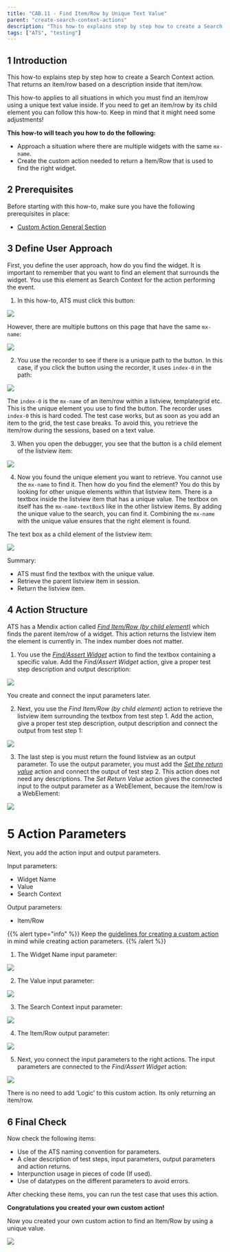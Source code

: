 ```yaml
---
title: "CAB.11 - Find Item/Row by Unique Text Value"
parent: "create-search-context-actions"
description: "This how-to explains step by step how to create a Search Context action for finding an item/row by using a unique text value."
tags: ["ATS", "testing"]
---
```


## 1 Introduction

This how-to explains step by step how to create a Search Context action. That returns an item/row based on a description inside that item/row. 

This how-to applies to all situations in which you must find an item/row using a unique text value inside. If you need to get an item/row by its child element you can follow this how-to. Keep in mind that it might need some adjustments!

**This how-to will teach you how to do the following:**
* Approach a situation where there are multiple widgets with the same `mx-name`.
* Create the custom action needed to return a Item/Row that is used to find the right widget.

## 2 Prerequisites

Before starting with this how-to, make sure you have the following prerequisites in place:

*  [Custom Action General Section](custom-action-general)

## 3 Define User Approach

First, you define the user approach, how do you find the widget. 
It is important to remember that you want to find an element that surrounds the widget. You use this element as Search Context for the action performing the event.

1. In this how-to, ATS must click this button:

![](attachments/create-search-context-actions/cab-11-find-itemrow/getitemrow-buttontoclick.png)

However, there are multiple buttons on this page that have the same `mx-name`:

![](attachments/create-search-context-actions/cab-11-find-itemrow/getitemrow-buttontoclick-multiple.png)

2. You use the recorder to see if there is a unique path to the button. In this case, if you click the button using the recorder, it uses `index-0` in the path:

 ![](attachments/create-search-context-actions/cab-11-find-itemrow/getitemrow-buttontoclick-recorderpath.png)

The `index-0` is the `mx-name` of an item/row within a listview, templategrid etc. This is the unique element you use to find the button. 
The recorder uses `index-0` this is hard coded. The test case works, but as soon as you add an item to the grid, the test case breaks. 
To avoid this, you retrieve the item/row during the sessions, based on a text value. 

3. When you open the debugger, you see that the button is a child element of the listview item:

![](attachments/create-search-context-actions/cab-11-find-itemrow/getitemrow-buttontoclick-listviewitem.png)

4. Now you found the unique element you want to retrieve. You cannot use the `mx-name` to find it. Then how do you find the element? 
You do this by looking for other unique elements within that listview item. There is a textbox inside the listview item that has a unique value. The textbox on itself has the `mx-name-textBox5` like in the other listview items. By adding the unique value to the search, you can find it. Combining the `mx-name` with the unique value ensures that the right element is found.

The text box as a child element of the listview item:

![](attachments/create-search-context-actions/cab-11-find-itemrow/getitemrow-buttontoclick-listviewitem-textbox.png)

Summary:
-	ATS must find the textbox with the unique value.
-	Retrieve the parent listview item in session.
-	Return the listview item.

## 4 Action Structure

ATS has a Mendix action called [_Find Item/Row (by child element)_](../refguide-ats-1/find-itemrow-by-child) which finds the parent item/row of a widget. This action returns the listview item the element is currently in. The index number does not matter.

1. You use the [_Find/Assert Widget_](../refguide-ats-1/findassert-widget) action to find the textbox containing a specific value. Add the _Find/Assert Widget_ action, give a proper test step description and output description:

![](attachments/create-search-context-actions/cab-11-find-itemrow/getitemrow-listviewitem-textbox.png)

You create and connect the input parameters later.

2. Next, you use the _Find Item/Row (by child element)_ action to retrieve the listview item surrounding the textbox from test step 1. Add the action, give a proper test step description, output description and connect the output from test step 1:

![](attachments/create-search-context-actions/cab-11-find-itemrow/getitemrow-listviewitem-finditemrow.png)

3. The last step is you must return the found listview as an output parameter. To use the output parameter, you must add the [_Set the return value_](../refguide-ats-1/set-return-value) action and connect the output of test step 2. This action does not need any descriptions. The _Set Return Value_ action gives the connected input to the output parameter as a WebElement, because the item/row is a WebElement:

![](attachments/create-search-context-actions/cab-11-find-itemrow/getitemrow-listviewitem-setreturnvalue.png)

# 5 Action Parameters

Next, you add the action input and output parameters.

Input parameters:
* Widget Name
* Value
* Search Context

Output parameters:
* Item/Row

{{% alert type="info" %}}
Keep the [guidelines for creating a custom action](../bestpractices/guidelines-custom-action) in mind while creating action parameters. 
{{% /alert %}}

1. The Widget Name input parameter:

![](attachments/create-search-context-actions/cab-11-find-itemrow/getitemrow-widgetname-inputparameter.png)

2. The Value input parameter:

![](attachments/create-search-context-actions/cab-11-find-itemrow/getitemrow-listviewitem-inputparameter-Value.png)

3. The Search Context input parameter:

![](attachments/create-search-context-actions/cab-11-find-itemrow/getitemrow-listviewitem-inputparameter-searchcontext.png)

4. The Item/Row output parameter:

![](attachments/create-search-context-actions/cab-11-find-itemrow/getitemrow-listviewitem-outputparameter-itemrow.png)

5. Next, you connect the input parameters to the right actions. The input parameters are connected to the _Find/Assert Widget_ action:

![](attachments/create-search-context-actions/cab-11-find-itemrow/getitemrow-listviewitem-inputparameters-connected.png)

There is no need to add ‘Logic’ to this custom action. Its only returning an item/row.

## 6 Final Check

Now check the following items:

*  Use of the ATS naming convention for parameters.
*  A clear description of test steps, input parameters, output parameters and action returns.
*  Interpunction usage in pieces of code (If used).
*  Use of datatypes on the different parameters to avoid errors.

After checking these items, you can run the test case that uses this action.

**Congratulations you created your own custom action!**

Now you created your own custom action to find an Item/Row by using a unique value.

![](attachments/create-search-context-actions/cab-11-find-itemrow/getitemrow-listviewitem-actionfinished.png)